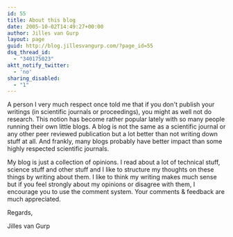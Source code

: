 ```yaml
---
id: 55
title: About this blog
date: 2005-10-02T14:49:27+00:00
author: Jilles van Gurp
layout: page
guid: http://blog.jillesvangurp.com/?page_id=55
dsq_thread_id:
  - "340175023"
aktt_notify_twitter:
  - 'no'
sharing_disabled:
  - "1"
---
```

A person I very much respect once told me that if you don't publish your writings (in scientific journals or proceedings), you might as well not do research. This notion has become rather popular lately with so many people running their own little blogs. A blog is not the same as a scientific journal or any other peer reviewed publication but a lot better than not writing down stuff at all. And frankly, many blogs probably have better impact than some highly respected scientific journals.

My blog is just a collection of opinions. I read about a lot of technical stuff, science stuff and other stuff and I like to structure my thoughts on these things by writing about them. I like to think my writing makes much sense but if you feel strongly about my opinions or disagree with them, I encourage you to use the comment system. Your comments &amp; feedback are much appreciated.

Regards,

Jilles van Gurp